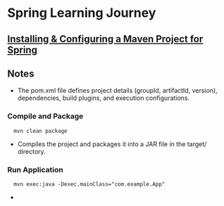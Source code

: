 # Spring Learning Journey

## [Installing & Configuring a Maven Project for Spring](https://medium.com/@xjfreddie/creating-a-maven-project-in-vscode-1f7de148ee55)


## Notes

- The pom.xml file defines project details (groupId, artifactId, version), dependencies, build plugins, and execution configurations.


### Compile and Package
```
  mvn clean package
```
- Compiles the project and packages it into a JAR file in the target/ directory.


### Run Application
```
  mvn exec:java -Dexec.mainClass="com.example.App"
```
- 




